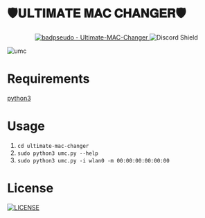 # 🛡𝐔𝐋𝐓𝐈𝐌𝐀𝐓𝐄 𝐌𝐀𝐂 𝐂𝐇𝐀𝐍𝐆𝐄𝐑🛡

<div align="center">
<a href="https://github.com/badpseudo/Ultimate-MAC-Changer" title="Go to GitHub repo">
  <img src="https://img.shields.io/static/v1?label=badpseudo&message=Ultimate-MAC-Changer&color=purple&logo=github" alt="badpseudo - Ultimate-MAC-Changer">
</a>
  <a href="https://discord.gg/VQUvAVpJPr" style="text-decoration: none;">
  <img src="https://discord.com/api/guilds/1336059889524670534/widget.png?style=shield" alt="Discord Shield"/>
</div>

![umc](https://github.com/user-attachments/assets/fb1865cd-4f4d-4607-a90e-dee44d5e19d5)

# Requirements
[python3](https://www.python.org/downloads/)

# Usage
1. `cd ultimate-mac-changer`
2. `sudo python3 umc.py --help`
3. `sudo python3 umc.py -i wlan0 -m 00:00:00:00:00:00`

# License
<a href="https://github.com/badpseudo/Ultimate-MAC-Changer/blob/main/LICENSE" title="LICENSE">
  <img src="https://img.shields.io/static/v1?label=&message=LICENSE&color=blue&logo=github" alt="LICENSE">
</a>

